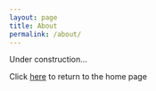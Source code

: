 ```yaml
---
layout: page
title: About
permalink: /about/
---
```


Under construction... 

Click [here]({{site.baseurl}}/) to return to the home page